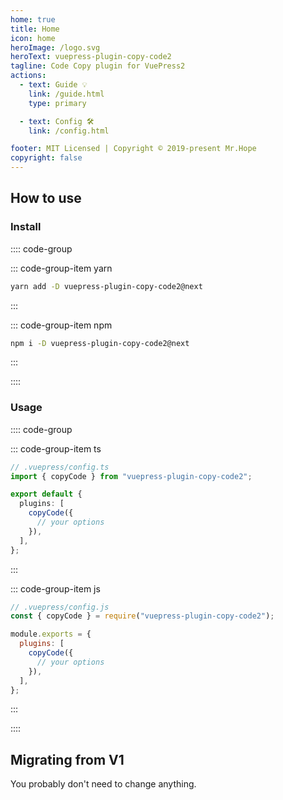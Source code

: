 ```yaml
---
home: true
title: Home
icon: home
heroImage: /logo.svg
heroText: vuepress-plugin-copy-code2
tagline: Code Copy plugin for VuePress2
actions:
  - text: Guide 💡
    link: /guide.html
    type: primary

  - text: Config 🛠
    link: /config.html

footer: MIT Licensed | Copyright © 2019-present Mr.Hope
copyright: false
---
```


## How to use

### Install

:::: code-group

::: code-group-item yarn

```bash
yarn add -D vuepress-plugin-copy-code2@next
```

:::

::: code-group-item npm

```bash
npm i -D vuepress-plugin-copy-code2@next
```

:::

::::

### Usage

:::: code-group

::: code-group-item ts

```ts
// .vuepress/config.ts
import { copyCode } from "vuepress-plugin-copy-code2";

export default {
  plugins: [
    copyCode({
      // your options
    }),
  ],
};
```

:::

::: code-group-item js

```js
// .vuepress/config.js
const { copyCode } = require("vuepress-plugin-copy-code2");

module.exports = {
  plugins: [
    copyCode({
      // your options
    }),
  ],
};
```

:::

::::

## Migrating from V1

You probably don't need to change anything.
